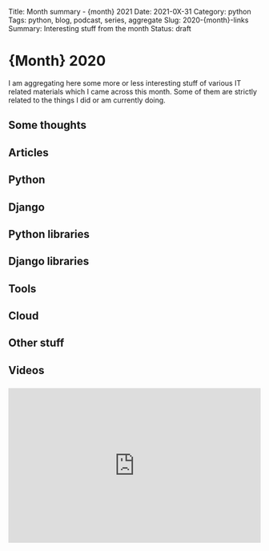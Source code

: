 Title: Month summary - {month} 2021
Date: 2021-0X-31
Category: python
Tags: python, blog, podcast, series, aggregate
Slug: 2020-{month}-links
Summary: Interesting stuff from the month
Status: draft


# {Month} 2020

I am aggregating here some more or less interesting stuff of various IT related materials which I came across this month.
Some of them are strictly related to the things I did or am currently doing.


## Some thoughts

## Articles

## Python

## Django

## Python libraries

## Django libraries

## Tools

## Cloud

## Other stuff


## Videos

### [](https://www.youtube.com/watch?v=VIDEO_ID)
<div class="videoWrapper" style="height:0; padding-bottom:56.25%; padding-top:25px; position:relative" height="0">
    <iframe style="position:absolute; top:0; width:100%" height="100%" width="100%" src="https://www.youtube.com/embed/VIDEO_ID" frameborder="0" allow="accelerometer; autoplay; encrypted-media; gyroscope; picture-in-picture" allowfullscreen></iframe>
</div>

